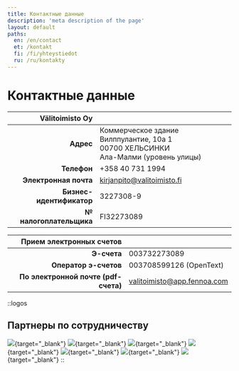 ```yaml
---
title: Контактные данные
description: 'meta description of the page'
layout: default
paths:
  en: /en/contact
  et: /kontakt
  fi: /fi/yhteystiedot
  ru: /ru/kontakty
---
```


# Контактные данные

| Välitoimisto Oy | |
| --: | --- |
| **Адрес** | Коммерческое здание Вилппулантие, 10a 1<br>00700 ХЕЛЬСИНКИ<br>Ала-Малми (уровень улицы) |
| **Телефон** | +358 40 731 1994 |
| **Электронная почта** | kirjanpito@valitoimisto.fi |
| **Бизнес-идентификатор** | 3227308-9 |
| **№ налогоплательщика** | FI32273089 |


| Прием электронных счетов | |
| --: | --- |
| **Э-счета** | 003732273089 |
| **Оператор э-счетов** | 003708599126 (OpenText) |
| **По электронной почте (pdf-счета)** | valitoimisto@app.fennoa.com |


::logos
## Партнеры по сотрудничеству

[![](/img/elo.png)](https://www.elo.fi){target="_blank"}
[![](/img/fennoa.png)](https://fennoa.com){target="_blank"}
[![](/img/if.png)](https://www.if.fi/yritysasiakkaat){target="_blank"}
[![](/img/asiakastieto.png)](https://www.vastuugroup.fi){target="_blank"}
[![](/img/vastuu.png)](https://www.asiakastieto.fi/web/fi){target="_blank"}
[![](/img/vero.png)](https://www.vero.fi/yritykset-ja-yhteisot){target="_blank"}
[![](/img/lahitapiola.png)](https://www.lahitapiola.fi/henkilo/){target="_blank"}
::
